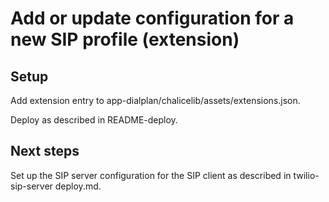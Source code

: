 # Add or update configuration for a new SIP profile (extension)

## Setup

Add extension entry to app-dialplan/chalicelib/assets/extensions.json.

Deploy as described in README-deploy.

## Next steps

Set up the SIP server configuration for the SIP client as described in twilio-sip-server deploy.md.
